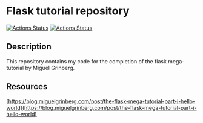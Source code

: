 # Flask tutorial repository

[![Actions Status](https://github.com/vmarmin/flask-tutorial/workflows/quality/badge.svg)](https://github.com/vmarmin/flask-tutorial/actions)
[![Actions Status](https://github.com/vmarmin/flask-tutorial/workflows/test/badge.svg)](https://github.com/vmarmin/flask-tutorial/actions)

## Description

This repository contains my code for the completion of the flask mega-tutorial by
Miguel Grinberg.

## Resources

[https://blog.miguelgrinberg.com/post/the-flask-mega-tutorial-part-i-hello-world](https://blog.miguelgrinberg.com/post/the-flask-mega-tutorial-part-i-hello-world)
